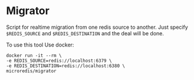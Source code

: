 # Migrator
Script for realtime migration from one redis source to another.
Just specify ```$REDIS_SOURCE``` and ```$REDIS_DESTINATION``` and the deal will be done.

To use this tool
Use docker:
```
docker run -it --rm \
-e REDIS_SOURCE=redis://localhost:6379 \
-e REDIS_DESTINATION=redis://localhost:6380 \
microredis/migrator
```
